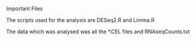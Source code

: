Important Files

The scripts used for the analysis are DESeq2.R and Limma.R

The data which was analysed was all the *.CEL files and RNAseqCounts.txt
